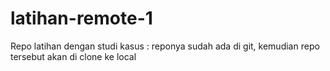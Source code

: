 # latihan-remote-1
Repo latihan dengan studi kasus : reponya sudah ada di git, kemudian repo tersebut akan di clone ke local
